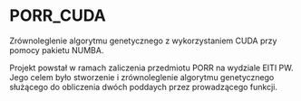 # PORR_CUDA
Zrównoleglenie algorytmu genetycznego z wykorzystaniem CUDA przy pomocy pakietu NUMBA.

Projekt powstał w ramach zaliczenia przedmiotu PORR na wydziale EITI PW. Jego celem było stworzenie i zrównoleglenie algorytmu genetycznego służącego do obliczenia dwóch poddaych przez prowadzącego funkcji.
